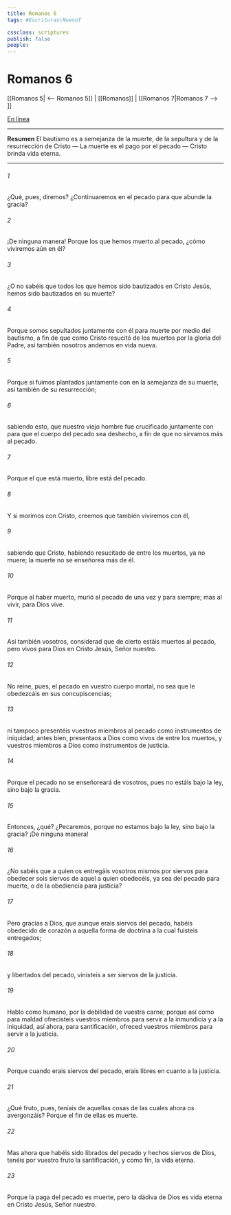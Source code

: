 ```yaml
---
title: Romanos 6
tags: #Escrituras\NuevoT

cssclass: scriptures
publish: false
people:
---
```


# Romanos 6
[[Romanos 5| <-- Romanos 5]] | [[Romanos]] | [[Romanos 7|Romanos 7 --> ]]

[En línea](https://churchofjesuschrist.org/study/scriptures/nt/rom/6?lang=spa)

---
__Resumen__
El bautismo es a semejanza de la muerte, de la sepultura y de la resurrección de Cristo — La muerte es el pago por el pecado — Cristo brinda vida eterna.

---
###### 1 
¿Qué, pues, diremos? ¿Continuaremos en el pecado para que abunde la gracia?

###### 2 
¡De ninguna manera! Porque los que hemos muerto al pecado, ¿cómo viviremos aún en él?

###### 3 
¿O no sabéis que todos los que hemos sido bautizados en Cristo Jesús, hemos sido bautizados en su muerte?

###### 4 
Porque somos sepultados juntamente con él para muerte por medio del bautismo, a fin de que como Cristo resucitó de los muertos por la gloria del Padre, así también nosotros andemos en vida nueva.

###### 5 
Porque si fuimos plantados juntamente con  en la semejanza de su muerte, así también  de su resurrección;

###### 6 
sabiendo esto, que nuestro viejo hombre fue crucificado juntamente con  para que el cuerpo del pecado sea deshecho, a fin de que no sirvamos más al pecado.

###### 7 
Porque el que está muerto, libre está del pecado.

###### 8 
Y si morimos con Cristo, creemos que también viviremos con él,

###### 9 
sabiendo que Cristo, habiendo resucitado de entre los muertos, ya no muere; la muerte no se enseñorea más de él.

###### 10 
Porque al haber muerto, murió al pecado de una vez y para siempre; mas al vivir, para Dios vive.

###### 11 
Así también vosotros, considerad que de cierto estáis muertos al pecado, pero vivos para Dios en Cristo Jesús, Señor nuestro.

###### 12 
No reine, pues, el pecado en vuestro cuerpo mortal, no sea que le obedezcáis en sus concupiscencias;

###### 13 
ni tampoco presentéis vuestros miembros al pecado como instrumentos de iniquidad; antes bien, presentaos a Dios como vivos de entre los muertos, y vuestros miembros a Dios como instrumentos de justicia.

###### 14 
Porque el pecado no se enseñoreará de vosotros, pues no estáis bajo la ley, sino bajo la gracia.

###### 15 
Entonces, ¿qué? ¿Pecaremos, porque no estamos bajo la ley, sino bajo la gracia? ¡De ninguna manera!

###### 16 
¿No sabéis que a quien os entregáis vosotros mismos por siervos para obedecer sois siervos de aquel a quien obedecéis, ya sea del pecado para muerte, o de la obediencia para justicia?

###### 17 
Pero gracias a Dios, que aunque erais siervos del pecado, habéis obedecido de corazón a aquella forma de doctrina a la cual fuisteis entregados;

###### 18 
y libertados del pecado, vinisteis a ser siervos de la justicia.

###### 19 
Hablo como humano, por la debilidad de vuestra carne; porque así como para maldad ofrecisteis vuestros miembros para servir a la inmundicia y a la iniquidad, así ahora, para santificación, ofreced vuestros miembros para servir a la justicia.

###### 20 
Porque cuando erais siervos del pecado, erais libres en cuanto a la justicia.

###### 21 
¿Qué fruto, pues, teníais de aquellas cosas de las cuales ahora os avergonzáis? Porque el fin de ellas es muerte.

###### 22 
Mas ahora que habéis sido librados del pecado y hechos siervos de Dios, tenéis por vuestro fruto la santificación, y como fin, la vida eterna.

###### 23 
Porque la paga del pecado es muerte, pero la dádiva de Dios es vida eterna en Cristo Jesús, Señor nuestro.


